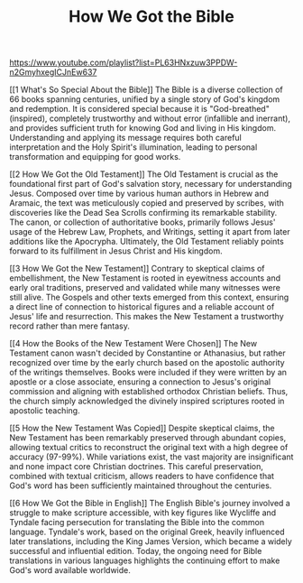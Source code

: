 ﻿---
title: How We Got the Bible
description: 
permalink: 
aliases:
  - How We Got the Bible
tags: 
draft: 
date:
---

https://www.youtube.com/playlist?list=PL63HNxzuw3PPDW-n2GmyhxegICJnEw637

[[1 What's So Special About the Bible]]
The Bible is a diverse collection of 66 books spanning centuries, unified by a single story of God's kingdom and redemption. It is considered special because it is "God-breathed" (inspired), completely trustworthy and without error (infallible and inerrant), and provides sufficient truth for knowing God and living in His kingdom. Understanding and applying its message requires both careful interpretation and the Holy Spirit's illumination, leading to personal transformation and equipping for good works.

[[2 How We Got the Old Testament]]
The Old Testament is crucial as the foundational first part of God's salvation story, necessary for understanding Jesus. Composed over time by various human authors in Hebrew and Aramaic, the text was meticulously copied and preserved by scribes, with discoveries like the Dead Sea Scrolls confirming its remarkable stability. The canon, or collection of authoritative books, primarily follows Jesus' usage of the Hebrew Law, Prophets, and Writings, setting it apart from later additions like the Apocrypha. Ultimately, the Old Testament reliably points forward to its fulfillment in Jesus Christ and His kingdom.

[[3 How We Got the New Testament]]
Contrary to skeptical claims of embellishment, the New Testament is rooted in eyewitness accounts and early oral traditions, preserved and validated while many witnesses were still alive. The Gospels and other texts emerged from this context, ensuring a direct line of connection to historical figures and a reliable account of Jesus' life and resurrection. This makes the New Testament a trustworthy record rather than mere fantasy.

[[4 How the Books of the New Testament Were Chosen]]
The New Testament canon wasn't decided by Constantine or Athanasius, but rather recognized over time by the early church based on the apostolic authority of the writings themselves. Books were included if they were written by an apostle or a close associate, ensuring a connection to Jesus's original commission and aligning with established orthodox Christian beliefs. Thus, the church simply acknowledged the divinely inspired scriptures rooted in apostolic teaching.

[[5 How the New Testament Was Copied]]
Despite skeptical claims, the New Testament has been remarkably preserved through abundant copies, allowing textual critics to reconstruct the original text with a high degree of accuracy (97-99%). While variations exist, the vast majority are insignificant and none impact core Christian doctrines. This careful preservation, combined with textual criticism, allows readers to have confidence that God's word has been sufficiently maintained throughout the centuries.

[[6 How We Got the Bible in English]]
The English Bible's journey involved a struggle to make scripture accessible, with key figures like Wycliffe and Tyndale facing persecution for translating the Bible into the common language. Tyndale's work, based on the original Greek, heavily influenced later translations, including the King James Version, which became a widely successful and influential edition. Today, the ongoing need for Bible translations in various languages highlights the continuing effort to make God's word available worldwide.